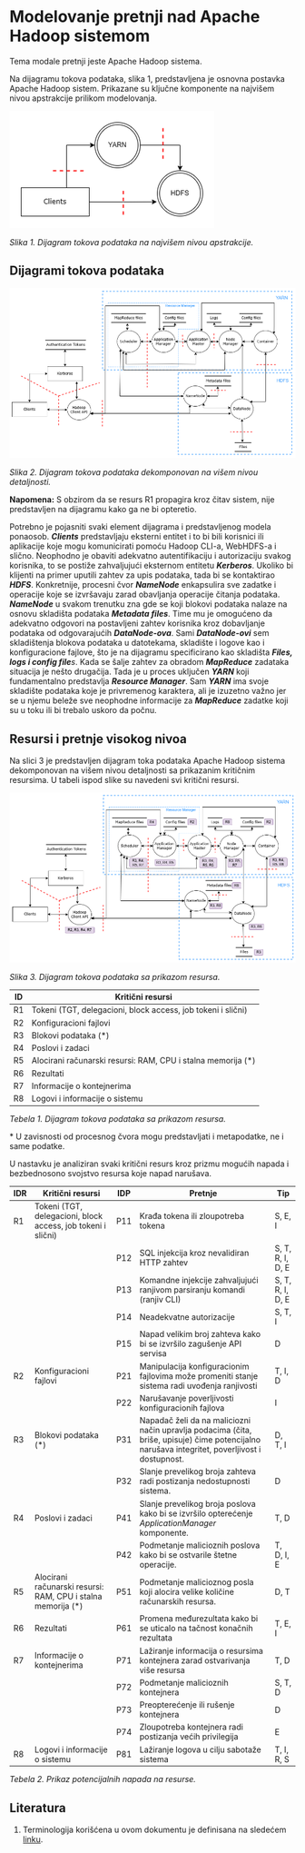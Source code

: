 # Modelovanje pretnji nad Apache Hadoop sistemom

Tema modale pretnji jeste Apache Hadoop sistema.

Na dijagramu tokova podataka, slika 1, predstavljena je osnovna postavka Apache Hadoop sistem. Prikazane su ključne komponente na najvišem nivou apstrakcije prilikom modelovanja.

![Apstraktni dijagram](./Apstraktni_dijagram.png)

_Slika 1. Dijagram tokova podataka na najvišem nivou apstrakcije._

## Dijagrami tokova podataka

![Dekomponovan dijagram](./Kompletan_dijagram.png)

_Slika 2. Dijagram tokova podataka dekomponovan na višem nivou detaljnosti._

**Napomena:** S obzirom da se resurs R1 propagira kroz čitav sistem, nije predstavljen na dijagramu kako ga ne bi opteretio.

Potrebno je pojasniti svaki element dijagrama i predstavljenog modela ponaosob. **_Clients_** predstavljaju eksterni entitet i to bi bili korisnici ili aplikacije koje mogu komunicirati pomoću Hadoop CLI-a, WebHDFS-a i slično. Neophodno je obaviti adekvatno autentifikaciju i autorizaciju svakog korisnika, to se postiže zahvaljujući eksternom entitetu **_Kerberos_**. Ukoliko bi klijenti na primer uputili zahtev za upis podataka, tada bi se kontaktirao **_HDFS_**. Konkretnije, procesni čvor **_NameNode_** enkapsulira sve zadatke i operacije koje se izvršavaju zarad obavljanja operacije čitanja podataka. **_NameNode_** u svakom trenutku zna gde se koji blokovi podataka nalaze na osnovu skladišta podataka _**Metadata files**_. Time mu je omogućeno da adekvatno odgovori na postavljeni zahtev korisnika kroz dobavljanje podataka od odgovarajućih _**DataNode-ova**_. Sami _**DataNode-ovi**_ sem skladištenja blokova podataka u datotekama, skladište i logove kao i konfiguracione fajlove, što je na dijagramu specificirano kao skladišta _**Files, logs i config file**s_. Kada se šalje zahtev za obradom **_MapReduce_** zadataka situacija je nešto drugačija. Tada je u proces uključen **_YARN_** koji fundamentalno predstavlja _**Resource Manager**_. Sam **_YARN_** ima svoje skladište podataka koje je privremenog karaktera, ali je izuzetno važno jer se u njemu beleže sve neophodne informacije za **_MapReduce_** zadatke koji su u toku ili bi trebalo uskoro da počnu. 

## Resursi i pretnje visokog nivoa

Na slici 3 je predstavljen dijagram toka podataka Apache Hadoop sistema dekomponovan na višem nivou detaljnosti sa prikazanim kritičnim resursima. U tabeli ispod slike su navedeni svi kritični resursi.  

![Dekomponovan dijagram](./Dijagram_sa_resursima.png)

_Slika 3. Dijagram tokova podataka sa prikazom resursa._

| ID | Kritični resursi |
| -- | ------ |
| R1 | Tokeni (TGT, delegacioni, block access, job tokeni i slični) |
| R2 | Konfiguracioni fajlovi |
| R3 | Blokovi podataka (*) |
| R4 | Poslovi i zadaci |
| R5 | Alocirani računarski resursi: RAM, CPU i stalna memorija (*) |
| R6 | Rezultati |
| R7 | Informacije o kontejnerima |
| R8 | Logovi i informacije o sistemu |

_Tebela 1. Dijagram tokova podataka sa prikazom resursa._

\* U zavisnosti od procesnog čvora mogu predstavljati i metapodatke, ne i same podatke.

U nastavku je analiziran svaki kritični resurs kroz prizmu mogućih napada i bezbednosono svojstvo resursa koje napad narušava. 

| IDR | Kritični resursi | IDP | Pretnje | Tip
| -- | ------ | ----- | --- | --- | 
| R1 | Tokeni (TGT, delegacioni, block access, job tokeni i slični) | P11 | Krađa tokena ili zloupotreba tokena | S, E, I 
|  |  | P12|  SQL injekcija kroz nevalidiran HTTP zahtev | S, T, R, I, D, E 
|  |  | P13|  Komandne injekcije zahvaljujući ranjivom parsiranju komandi (ranjiv CLI) | S, T, R, I, D, E 
|  |  | P14|  Neadekvatne autorizacije | S, T, I
|  |  | P15|  Napad velikim broj zahteva kako bi se izvršilo zagušenje API servisa | D
| R2 | Konfiguracioni fajlovi | P21 | Manipulacija konfiguracionim fajlovima može promeniti stanje sistema radi uvođenja ranjivosti | T, I, D
|  |  | P22|  Narušavanje poverljivosti konfiguracionih fajlova | I
| R3 | Blokovi podataka (*) | P31 | Napadač želi da na maliciozni način upravlja podacima (čita, briše, upisuje) čime potencijalno narušava integritet, poverljivost i dostupnost. | D, T, I
| | | P32 | Slanje prevelikog broja zahteva radi postizanja nedostupnosti sistema. | D
| R4 | Poslovi i zadaci |P41| Slanje prevelikog broja poslova kako bi se izvršilo opterećenje *ApplicationManager* komponente.  | T, D 
| | | P42 | Podmetanje malicioznih poslova kako bi se ostvarile štetne operacije. | T, D, I, E
| R5 | Alocirani računarski resursi: RAM, CPU i stalna memorija (*) | P51 | Podmetanje malicioznog posla koji alocira velike količine računarskih resursa.  | D, T
| R6 | Rezultati | P61 | Promena međurezultata kako bi se uticalo na tačnost konačnih rezultata | T, E, I
| R7 | Informacije o kontejnerima | P71| Lažiranje informacija o resursima kontejnera zarad ostvarivanja više resursa | T, D
| | | P72 | Podmetanje malicioznih kontejnera | S, T, D
| | | P73 | Preopterećenje ili rušenje kontejnera | D
| | | P74 | Zloupotreba kontejnera radi postizanja većih privilegija | E
| R8 | Logovi i informacije o sistemu | P81 | Lažiranje logova u cilju sabotaže sistema | T, I, R, S

_Tebela 2. Prikaz potencijalnih napada na resurse._

## Literatura
           
1. Terminologija korišćena u ovom dokumentu je definisana na sledećem [linku](https://github.com/Luburic/zoss-model-pretnji/blob/main/modeli/terminologija.md).
                
                    

